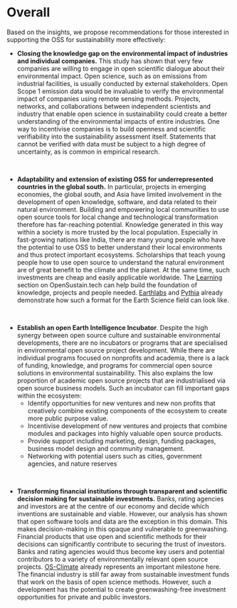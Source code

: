 # Overall

Based on the insights, we propose recommendations for those interested in supporting the OSS for sustainability more effectively:

- **Closing the knowledge gap on the environmental impact of industries and individual companies.** This study has shown that very few companies are willing to engage in open scientific dialogue about their environmental impact. Open science, such as on emissions from industrial facilities, is usually conducted by external stakeholders. Open Scope 1 emission data would be invaluable to verify the environmental impact of companies using remote sensing methods. Projects, networks, and collaborations between independent scientists and industry that enable open science in sustainability could create a better understanding of the environmental impacts of entire industries. One way to incentivise companies is to build openness and scientific verifiability into the sustainability assessment itself. Statements that cannot be verified with data must be subject to a high degree of uncertainty, as is common in empirical research.
 
 <br />

- **Adaptability and extension of existing OSS for underrepresented countries in the global south.** In particular, projects in emerging economies, the global south, and Asia have limited involvement in the development of open knowledge, software, and data related to their natural environment. Building and empowering local communities to use open source tools for local change and technological transformation therefore has far-reaching potential. Knowledge generated in this way within a society is more trusted by the local population. Especially in fast-growing nations like India, there are many young people who have the potential to use OSS to better understand their local environments and thus protect important ecosystems. Scholarships that teach young people how to use open source to understand the natural environment are of great benefit to the climate and the planet. At the same time, such investments are cheap and easily applicable worldwide. The [Learning](https://opensustain.tech/learning/) section on OpenSustain.tech can help build the foundation of knowledge, projects and people needed. [Earthlabs](https://www.earthdatascience.org/) and [Pythia](https://projectpythia.org/) already demonstrate how such a format for the Earth Science field can look like.

<br />

- **Establish an open Earth Intelligence Incubator**. Despite the high synergy between open source culture and sustainable environmental developments, there are no incubators or programs that are specialised in environmental open source project development. While there are individual programs focused on nonprofits and academia, there is a lack of funding, knowledge, and programs for commercial open source solutions in environmental sustainability. This also explains the low proportion of academic open source projects that are industrialised via open source business models. Such an incubator can fill important gaps within the ecosystem:
    - Identify opportunities for new ventures and new non profits that creatively combine existing components of the ecosystem to create more public purpose value.
    - Incentivise development of new ventures and projects that combine modules and packages into highly valuable open source products.
    - Provide support including marketing, design, funding packages, business model design and community management.
    - Networking with potential users such as cities, government agencies, and nature reserves

<br />

- **Transforming financial institutions through transparent and scientific decision making for sustainable investments.** Banks, rating agencies and investors are at the centre of our economy and decide which inventions are sustainable and viable. However, our analysis has shown that open software tools and data are the exception in this domain. This makes decision-making in this opaque and vulnerable to greenwashing. Financial products that use open and scientific methods for their decisions can significantly contribute to securing the trust of investors. Banks and rating agencies would thus become key users and potential contributors to a variety of environmentally relevant open source projects. [OS-Climate](https://os-climate.org/) already represents an important milestone here. The financial industry is still far away from sustainable investment funds that work on the basis of open science methods. However, such a development has the potential to create greenwashing-free investment opportunities for private and public investors. 
